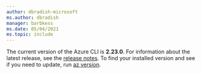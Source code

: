```yaml
---
author: dbradish-microsoft
ms.author: dbradish
manager: barbkess
ms.date: 05/04/2021
ms.topic: include
---
```


The current version of the Azure CLI is __2.23.0__. For information about the latest release, see the [release notes](../release-notes-azure-cli.md). To find your installed version and see if you need to update, run [az version](/cli/azure/reference-index#az_version).
